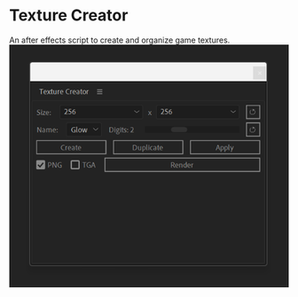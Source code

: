 # Texture Creator

An after effects script to create and organize game textures.
![Texture Creator](https://github.com/dreamstring/TextureCreator/blob/main/Texture%20Creator.png)
